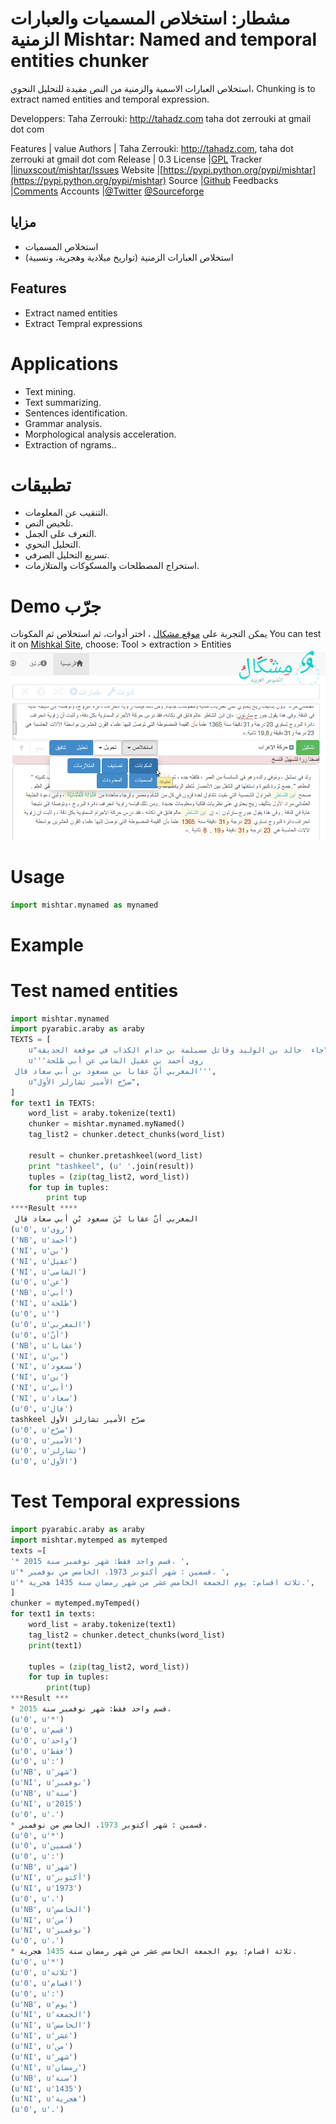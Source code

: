 # مشطار: استخلاص المسميات والعبارات الزمنية Mishtar: Named and temporal entities chunker


استخلاص العبارات الاسمية والزمنية من النص مفيدة للتحليل النحوي،
Chunking is to extract named entities and temporal expression.


  Developpers:  Taha Zerrouki: http://tahadz.com
    taha dot zerrouki at gmail dot com

Features |   value
Authors  | Taha Zerrouki: http://tahadz.com,  taha dot zerrouki at gmail dot com
Release  | 0.3
License  |[GPL](https://github.com/linuxscout/mishtar/master/LICENSE)
Tracker  |[linuxscout/mishtar/Issues](https://github.com/linuxscout/mishtar/issues)
Website  |[https://pypi.python.org/pypi/mishtar](https://pypi.python.org/pypi/mishtar)
Source  |[Github](http://github.com/linuxscout/mishtar)
Feedbacks  |[Comments](https://github.com/linuxscout/mishtar/issues)
Accounts  |[@Twitter](https://twitter.com/linuxscout)  [@Sourceforge](http://sourceforge.net/projects/mishtar/)
<!--Doc  |[package Documentaion](http://pythonhosted.org/mishtar/)-->
<!--Download  |[pypi.python.org](https://pypi.python.org/pypi/mishtar)-->



<!--
## Citation
If you would cite it in academic work, can you use this citation
```
T. Zerrouki‏, mishtar,  Arabic Word Tagger,
  https://pypi.python.org/pypi/mishtar/, 2018
```
or in bibtex format

```bibtex
@misc{zerrouki2012mishtar,
  title={mishtar : Arabic Word Tagger},
  author={Zerrouki, Taha},
  url={https://pypi.python.org/pypi/mishtar,
  year={2010}
}
```
-->

## مزايا
* استخلاص المسميات
* استخلاص العبارات الزمنية (تواريخ ميلادية وهجرية، ونسبية)

## Features
* Extract named entities
* Extract Tempral expressions

Applications
====
* Text mining.
* Text summarizing.
* Sentences identification.
* Grammar analysis.
* Morphological analysis acceleration.
* Extraction of ngrams..

تطبيقات 
====
* التنقيب عن المعلومات.
* تلخيص النص.
* التعرف على الجمل.
* التحليل النحوي.
* تسريع التحليل الصرفي.
* استخراج المصطلحات والمسكوكات والمتلازمات.



Demo جرّب
====
يمكن التجربة على [موقع مشكال](http://tahadz.com/mishkal)
، اختر أدوات، ثم استخلاص ثم المكونات
You can test it on [Mishkal Site](http://tahadz.com/mishkal), choose: Tool > extraction > Entities
![mishtar Demo](images/mishtar_demo.png "mishtar Demo")


<!--
Installation
=====
```
pip install mishtar
```    
    -->
Usage
=====
```python
import mishtar.mynamed as mynamed
```
Example
=====
Test named entities
======
```python
import mishtar.mynamed
import pyarabic.araby as araby
TEXTS = [
    u"جاء  خالد بن الوليد وقاتل مسيلمة بن حذام الكذاب في موقعة الحديقة",
    u'''روى أحمد بن عقيل الشامي عن أبي طلحة
 المغربي أنّ عقابا بن مسعود بن أبي سعاد قال''',
    u"صرّح الأمير تشارلز الأول",
]
for text1 in TEXTS:
    word_list = araby.tokenize(text1)
    chunker = mishtar.mynamed.myNamed()
    tag_list2 = chunker.detect_chunks(word_list)

    result = chunker.pretashkeel(word_list)
    print "tashkeel", (u' '.join(result))
    tuples = (zip(tag_list2, word_list))
    for tup in tuples:
        print tup
****Result ****
 المغربي أنّ عقابا بْنَ مسعود بْنِ أبي سعاد قال
(u'0', u'روى')
('NB', u'أحمد')
('NI', u'بن')
('NI', u'عقيل')
('NI', u'الشامي')
(u'0', u'عن')
('NB', u'أبي')
('NI', u'طلحة')
(u'0', u'')
(u'0', u'المغربي')
(u'0', u'أنّ')
('NB', u'عقابا')
('NI', u'بن')
('NI', u'مسعود')
('NI', u'بن')
('NI', u'أبي')
('NI', u'سعاد')
(u'0', u'قال')
tashkeel صرّح الأمير تشارلز الأول
(u'0', u'صرّح')
(u'0', u'الأمير')
(u'0', u'تشارلز')
(u'0', u'الأول')
```

Test Temporal expressions
======

```python
import pyarabic.araby as araby
import mishtar.mytemped as mytemped
texts =[
'* قسم واحد فقط: شهر نوفمبر سنة 2015، ',
u'* قسمين : شهر أكتوبر 1973، الخامس من نوفمبر، ', 
u'* ثلاثة اقسام: يوم الجمعة الخامس عشر من شهر رمضان سنة 1435 هجرية.', 
]
chunker = mytemped.myTemped()
for text1 in texts:
    word_list = araby.tokenize(text1)
    tag_list2 = chunker.detect_chunks(word_list)
    print(text1)

    tuples = (zip(tag_list2, word_list))
    for tup in tuples:
        print(tup)
***Result ***
* قسم واحد فقط: شهر نوفمبر سنة 2015، 
(u'0', u'*')
(u'0', u'قسم')
(u'0', u'واحد')
(u'0', u'فقط')
(u'0', u':')
(u'NB', u'شهر')
(u'NI', u'نوفمبر')
(u'NB', u'سنة')
(u'NI', u'2015')
(u'0', u'،')
* قسمين : شهر أكتوبر 1973، الخامس من نوفمبر، 
(u'0', u'*')
(u'0', u'قسمين')
(u'0', u':')
(u'NB', u'شهر')
(u'NI', u'أكتوبر')
(u'NI', u'1973')
(u'0', u'،')
(u'NB', u'الخامس')
(u'NI', u'من')
(u'NI', u'نوفمبر')
(u'0', u'،')
* ثلاثة اقسام: يوم الجمعة الخامس عشر من شهر رمضان سنة 1435 هجرية.
(u'0', u'*')
(u'0', u'ثلاثة')
(u'0', u'اقسام')
(u'0', u':')
(u'NB', u'يوم')
(u'NI', u'الجمعة')
(u'NI', u'الخامس')
(u'NI', u'عشر')
(u'NI', u'من')
(u'NI', u'شهر')
(u'NI', u'رمضان')
(u'NB', u'سنة')
(u'NI', u'1435')
(u'NI', u'هجرية')
(u'0', u'.')

```







